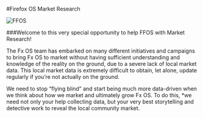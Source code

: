 #Firefox OS Market Research

![FFOS](http://masterfirefoxos.mozilla.org/bespoke/m05-t05-p30-a05-b10.png "FFOS")

###Welcome to this very special opportunity to help FFOS with Market Research!  

The Fx OS team has embarked on many different initiatives and campaigns to bring Fx OS to market without having sufficient understanding and knowledge of the reality on the ground, due to a severe lack of local market data. This local market data is extremely difficult to obtain, let alone, update regularly if you’re not actually on the ground. 

We need to stop “flying blind” and start being much more data-driven when we think about how we market and ultimately grow Fx OS. To do this, *we need not only your help collecting data, but your very best storytelling and detective work to reveal the local community market.











